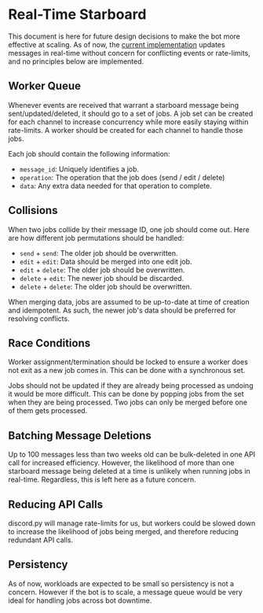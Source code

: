 # Real-Time Starboard

This document is here for future design decisions to make the bot more effective
at scaling.
As of now, the [current implementation](/src/thestarboard/cogs/stars/events.py)
updates messages in real-time without concern for conflicting events or rate-limits,
and no principles below are implemented.

## Worker Queue

Whenever events are received that warrant a starboard message being
sent/updated/deleted, it should go to a set of jobs.
A job set can be created for each channel to increase concurrency while
more easily staying within rate-limits.
A worker should be created for each channel to handle those jobs.

Each job should contain the following information:
- `message_id`: Uniquely identifies a job.
- `operation`: The operation that the job does (send / edit / delete)
- `data`: Any extra data needed for that operation to complete.

## Collisions

When two jobs collide by their message ID, one job should come out.
Here are how different job permutations should be handled:

- `send` + `send`: The older job should be overwritten.
- `edit` + `edit`: Data should be merged into one edit job.
- `edit` + `delete`: The older job should be overwritten.
- `delete` + `edit`: The newer job should be discarded.
- `delete` + `delete`: The older job should be overwritten.

When merging data, jobs are assumed to be up-to-date at time of creation and
idempotent. As such, the newer job's data should be preferred for resolving
conflicts.

## Race Conditions

Worker assignment/termination should be locked to ensure a worker does not
exit as a new job comes in. This can be done with a synchronous set.

Jobs should not be updated if they are already being processed as undoing it
would be more difficult. This can be done by popping jobs from the set when
they are being processed. Two jobs can only be merged before one of them
gets processed.

## Batching Message Deletions

Up to 100 messages less than two weeks old can be bulk-deleted in one API call
for increased efficiency. However, the likelihood of more than one starboard
message being deleted at a time is unlikely when running jobs in real-time.
Regardless, this is left here as a future concern.

## Reducing API Calls

discord.py will manage rate-limits for us, but workers could be slowed down
to increase the likelihood of jobs being merged, and therefore reducing
redundant API calls.

## Persistency

As of now, workloads are expected to be small so persistency is not a concern.
However if the bot is to scale, a message queue would be very ideal for
handling jobs across bot downtime.
